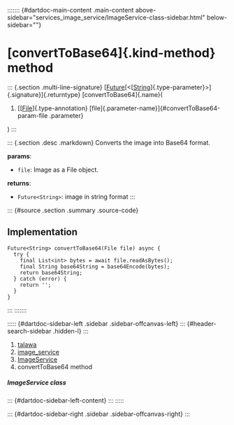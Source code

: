 ::::::: {#dartdoc-main-content .main-content above-sidebar="services_image_service/ImageService-class-sidebar.html" below-sidebar=""}
<div>

# [convertToBase64]{.kind-method} method

</div>

::: {.section .multi-line-signature}
[[Future](https://api.flutter.dev/flutter/dart-core/Future-class.html)[\<[[String](https://api.flutter.dev/flutter/dart-core/String-class.html)]{.type-parameter}\>]{.signature}]{.returntype}
[convertToBase64]{.name}(

1.  [[[File](https://api.flutter.dev/flutter/dart-io/File-class.html)]{.type-annotation}
    [file]{.parameter-name}]{#convertToBase64-param-file .parameter}

)
:::

::: {.section .desc .markdown}
Converts the image into Base64 format.

**params**:

-   `file`: Image as a File object.

**returns**:

-   `Future<String>`: image in string format
:::

::: {#source .section .summary .source-code}
## Implementation

``` language-dart
Future<String> convertToBase64(File file) async {
  try {
    final List<int> bytes = await file.readAsBytes();
    final String base64String = base64Encode(bytes);
    return base64String;
  } catch (error) {
    return '';
  }
}
```
:::
:::::::

::::: {#dartdoc-sidebar-left .sidebar .sidebar-offcanvas-left}
::: {#header-search-sidebar .hidden-l}
:::

1.  [talawa](../../index.html)
2.  [image_service](../../services_image_service/)
3.  [ImageService](../../services_image_service/ImageService-class.html)
4.  convertToBase64 method

##### ImageService class

::: {#dartdoc-sidebar-left-content}
:::
:::::

::: {#dartdoc-sidebar-right .sidebar .sidebar-offcanvas-right}
:::
